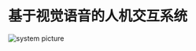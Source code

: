 # 基于视觉语音的人机交互系统
![system picture](https://github.com/lilelife0/an-interactive-system-based-on-voice-and-vision/blob/master/make.png)

